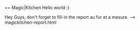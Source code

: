 == Magic|Kitchen
Hello world :)

Hey Guys, don't forget to fill-in the report au fur et a mesure.
--> magickitchen-report.html